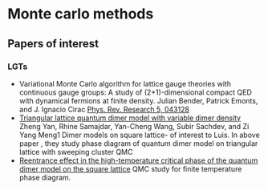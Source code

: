 # Monte carlo methods

## Papers of interest
### LGTs
- Variational Monte Carlo algorithm for lattice gauge theories with continuous gauge groups: A study of (2+1)-dimensional compact QED with dynamical fermions at finite density.
Julian Bender, Patrick Emonts, and J. Ignacio Cirac [Phys. Rev. Research 5, 043128](https://journals.aps.org/prresearch/abstract/10.1103/PhysRevResearch.5.043128)
- [Triangular lattice quantum dimer model with variable dimer density](https://arxiv.org/pdf/2202.11100.pdf) Zheng Yan, Rhine Samajdar, Yan-Cheng Wang, Subir Sachdev, and Zi Yang Meng1
  Dimer models on square lattice- of interest to Luis. In above paper , they study phase diagram of quantum dimer model on triangular lattice with sweeping cluster QMC
- [Reentrance effect in the high-temperature critical phase of the quantum dimer model on the square lattice](https://journals.aps.org/prb/pdf/10.1103/PhysRevB.106.205121)
  QMC study for finite temperature phase diagram.
